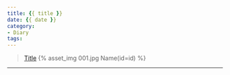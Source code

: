 ```yaml
---
title: {{ title }}
date: {{ date }}
category:
- Diary
tags:
---
```


 > [Title](//link)
{% asset_img 001.jpg Name(id=id) %}

-----------------------

<!--more-->

